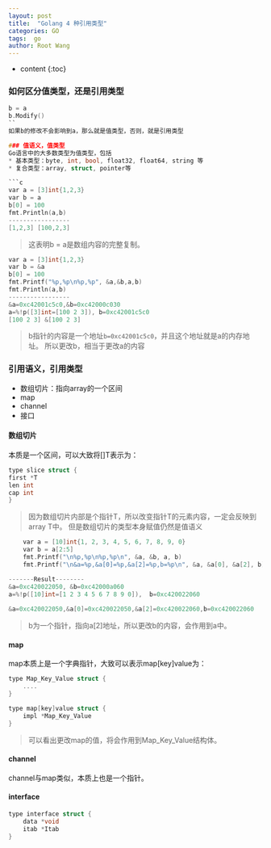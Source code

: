 ```yaml
---
layout: post
title:  "Golang 4 种引用类型"
categories: GO
tags:  go
author: Root Wang
---
```


* content
{:toc}

### 如何区分值类型，还是引用类型
```c
b = a
b.Modify()
``
如果b的修改不会影响到a，那么就是值类型，否则，就是引用类型

### 值语义，值类型
Go语言中的大多数类型为值类型，包括
* 基本类型：byte, int, bool, float32, float64, string 等
* 复合类型：array, struct, pointer等

```c
var a = [3]int{1,2,3}
var b = a
b[0] = 100
fmt.Println(a,b)
-----------------
[1,2,3] [100,2,3]
```
>这表明b = a是数组内容的完整复制。

```c
var a = [3]int{1,2,3}
var b = &a
b[0] = 100
fmt.Printf("%p,%p\n%p,%p", &a,&b,a,b)
fmt.Println(a,b)
-----------------
&a=0xc42001c5c0,&b=0xc42000c030
a=%!p([3]int=[100 2 3]), b=0xc42001c5c0
[100 2 3] &[100 2 3]
```
> b指针的内容是一个地址`b=0xc42001c5c0`，并且这个地址就是a的内存地址。 所以更改b，相当于更改a的内容

### 引用语义，引用类型
* 数组切片：指向array的一个区间
* map
* channel
* 接口

#### 数组切片
本质是一个区间，可以大致将[]T表示为：
```c
type slice struct {
first *T
len int
cap int
}
```
>因为数组切片内部是个指针T，所以改变指针T的元素内容，一定会反映到array T中。 但是数组切片的类型本身赋值仍然是值语义
```c
	var a = [10]int{1, 2, 3, 4, 5, 6, 7, 8, 9, 0}
	var b = a[2:5]
	fmt.Printf("\n%p,%p\n%p,%p\n", &a, &b, a, b)
	fmt.Printf("\n&a=%p,&a[0]=%p,&a[2]=%p,b=%p\n", &a, &a[0], &a[2], b)

-------Result--------
&a=0xc420022050, &b=0xc42000a060
a=%!p([10]int=[1 2 3 4 5 6 7 8 9 0]),  b=0xc420022060
	
&a=0xc420022050,&a[0]=0xc420022050,&a[2]=0xc420022060,b=0xc420022060
```
> b为一个指针，指向a[2]地址，所以更改b的内容，会作用到a中。

#### map
map本质上是一个字典指针，大致可以表示map[key]value为：
```c
type Map_Key_Value struct {
	....
}

type map[key]value struct {
	impl *Map_Key_Value
}
```
> 可以看出更改map的值，将会作用到Map_Key_Value结构体。

#### channel
channel与map类似，本质上也是一个指针。


#### interface

```c
type interface struct {
	data *void
	itab *Itab
}
```

